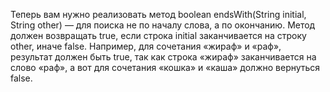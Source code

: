 Теперь вам нужно реализовать метод boolean endsWith(String initial, String other) — для поиска не по началу слова, а по окончанию. Метод должен возвращать true, если строка initial заканчивается на строку other, иначе false. Например, для сочетания «жираф» и «раф», результат должен быть true, так как строка «жираф» заканчивается на слово «раф», а вот для сочетания «кошка» и «каша» должно вернуться false.